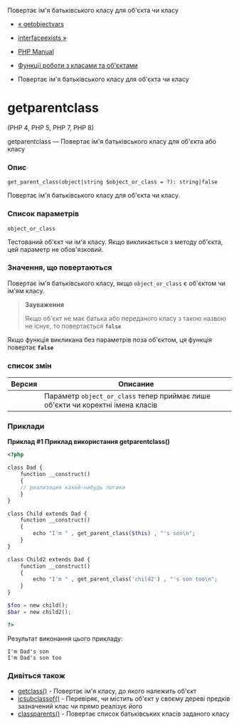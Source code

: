 Повертає ім'я батьківського класу для об'єкта чи класу

-   [« getobjectvars](function.get-object-vars.html)
    
-   [interfaceexists »](function.interface-exists.html)
    
-   [PHP Manual](index.md)
    
-   [Функції роботи з класами та об'єктами](ref.classobj.md)
    
-   Повертає ім'я батьківського класу для об'єкта чи класу
    

# getparentclass

(PHP 4, PHP 5, PHP 7, PHP 8)

getparentclass — Повертає ім'я батьківського класу для об'єкта або класу

### Опис

```methodsynopsis
get_parent_class(object|string $object_or_class = ?): string|false
```

Повертає ім'я батьківського класу для об'єкта чи класу.

### Список параметрів

`object_or_class`

Тестований об'єкт чи ім'я класу. Якщо викликається з методу об'єкта, цей параметр не обов'язковий.

### Значення, що повертаються

Повертає ім'я батьківського класу, якщо `object_or_class` є об'єктом чи ім'ям класу.

> **Зауваження**
> 
> Якщо об'єкт не має батька або переданого класу з такою назвою не існує, то повертається **`false`**

Якщо функція викликана без параметрів поза об'єктом, ця функція повертає **`false`**

### список змін

| Версия | Описание |
| --- | --- |
|  | Параметр `object_or_class` тепер приймає лише об'єкти чи коректні імена класів |

### Приклади

**Приклад #1 Приклад використання **getparentclass()****

```php
<?php

class Dad {
    function __construct()
    {
    // реализация какой-нибудь логики
    }
}

class Child extends Dad {
    function __construct()
    {
        echo "I'm " , get_parent_class($this) , "'s son\n";
    }
}

class Child2 extends Dad {
    function __construct()
    {
        echo "I'm " , get_parent_class('child2') , "'s son too\n";
    }
}

$foo = new child();
$bar = new child2();

?>
```

Результат виконання цього прикладу:

```
I'm Dad's son
I'm Dad's son too
```

### Дивіться також

-   [getclass()](function.get-class.html) - Повертає ім'я класу, до якого належить об'єкт
-   [ісsubclassof()](function.is-subclass-of.html) - Перевіряє, чи містить об'єкт у своєму дереві предків зазначений клас чи прямо реалізує його
-   [classparents()](function.class-parents.html) - Повертає список батьківських класів заданого класу